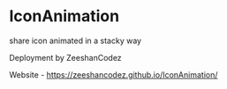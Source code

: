 # IconAnimation

share icon animated in a stacky way

Deployment by ZeeshanCodez

Website - https://zeeshancodez.github.io/IconAnimation/
